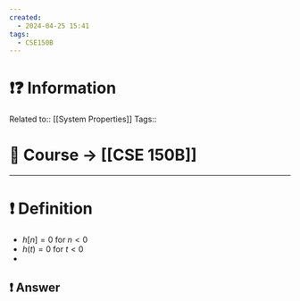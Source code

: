 ```yaml
---
created:
  - 2024-04-25 15:41
tags:
  - CSE150B
---
```


# ❗❓ Information
Related to:: [[System Properties]]
Tags:: 

# 🌌 Course -> [[CSE 150B]]
---

# ❗ Definition
- $h[n] = 0$ for $n < 0$
- $h(t) = 0$ for $t<0$
- 

 
## ❗ Answer
